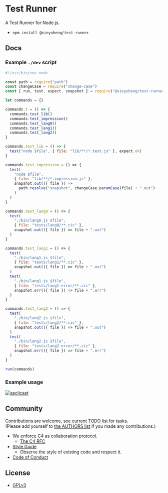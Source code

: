 # Test Runner

A Test Runner for Node.js.

- `npm install @xieyuheng/test-runner`

## Docs

### Example `./dev` script

``` js
#!/usr/bin/env node

const path = require("path")
const changeCase = require("change-case")
const { run, test, expect, snapshot } = require("@xieyuheng/test-runner")

let commands = {}

commands.t = () => {
  commands.test_lib()
  commands.test_impression()
  commands.test_lang0()
  commands.test_lang1()
  commands.test_lang2()
}

commands.test_lib = () => {
  test("node $file", { file: "lib/**/*.test.js" }, expect.ok)
}

commands.test_impression = () => {
  test(
    "node $file",
    { file: "lib/**/*.impression.js" },
    snapshot.out(({ file }) =>
      path.resolve("snapshot", changeCase.paramCase(file) + ".out")
    )
  )
}

commands.test_lang0 = () => {
  test(
    "./bin/lang0.js $file",
    { file: "tests/lang0/**.cic" },
    snapshot.out(({ file }) => file + ".out")
  )
}

commands.test_lang1 = () => {
  test(
    "./bin/lang1.js $file",
    { file: "tests/lang1/**.cic" },
    snapshot.out(({ file }) => file + ".out")
  )
  test(
    "./bin/lang1.js $file",
    { file: "tests/lang1-error/**.cic" },
    snapshot.err(({ file }) => file + ".err")
  )
}

commands.test_lang2 = () => {
  test(
    "./bin/lang2.js $file",
    { file: "tests/lang2/**.cic" },
    snapshot.out(({ file }) => file + ".out")
  )
  test(
    "./bin/lang2.js $file",
    { file: "tests/lang2-error/**.cic" },
    snapshot.err(({ file }) => file + ".err")
  )
}

run(commands)
```

### Example usage

[![asciicast](https://asciinema.org/a/xn46vvJdrLOnboJTRgwZre73K.svg)](https://asciinema.org/a/xn46vvJdrLOnboJTRgwZre73K)

## Community

Contributions are welcome, see [current TODO list](TODO.md) for tasks. <br>
(Please add yourself to [the AUTHORS list](AUTHORS) if you made any contributions.)

- We enforce C4 as collaboration protocol.
  - [The C4 RFC](https://rfc.zeromq.org/spec:42/C4)
- [Style Guide](STYLE-GUIDE.md)
  - Observe the style of existing code and respect it.
- [Code of Conduct](CODE-OF-CONDUCT.md)

## License

- [GPLv3](LICENSE)
